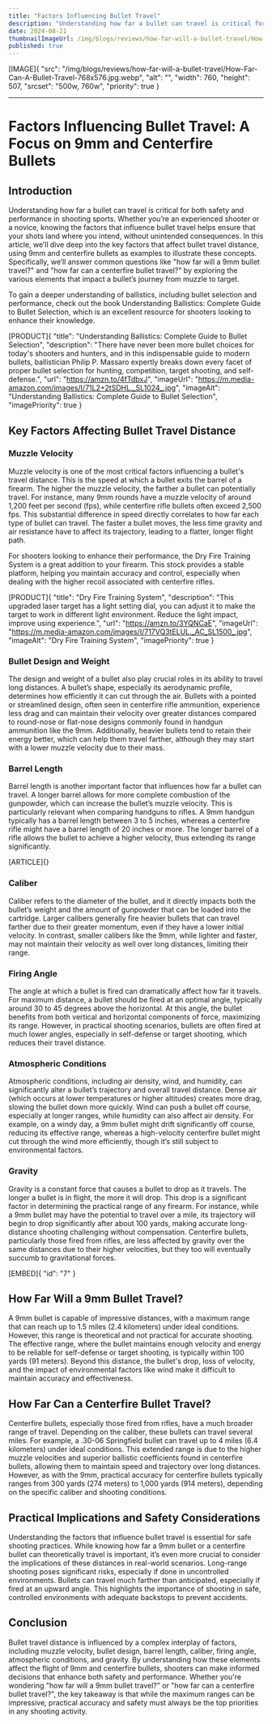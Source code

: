 ```yaml
---
title: "Factors Influencing Bullet Travel"
description: "Understanding how far a bullet can travel is critical for both safety and performance in shooting sports."
date: 2024-08-21
thumbnailImageUrl: /img/blogs/reviews/how-far-will-a-bullet-travel/How-Far-Can-A-Bullet-Travel-768x576.jpg.webp
published: true
---
```


[IMAGE]{ "src": "/img/blogs/reviews/how-far-will-a-bullet-travel/How-Far-Can-A-Bullet-Travel-768x576.jpg.webp", "alt": "", "width": 760, "height": 507, "srcset": "500w, 760w", "priority": true }

---

# Factors Influencing Bullet Travel: A Focus on 9mm and Centerfire Bullets

## Introduction

Understanding how far a bullet can travel is critical for both safety and performance in shooting sports. Whether you’re an experienced shooter or a novice, knowing the factors that influence bullet travel helps ensure that your shots land where you intend, without unintended consequences. In this article, we’ll dive deep into the key factors that affect bullet travel distance, using 9mm and centerfire bullets as examples to illustrate these concepts. Specifically, we’ll answer common questions like "how far will a 9mm bullet travel?" and "how far can a centerfire bullet travel?" by exploring the various elements that impact a bullet’s journey from muzzle to target.

To gain a deeper understanding of ballistics, including bullet selection and performance, check out the book Understanding Ballistics: Complete Guide to Bullet Selection, which is an excellent resource for shooters looking to enhance their knowledge.

[PRODUCT]{ "title": "Understanding Ballistics: Complete Guide to Bullet Selection", "description": "There have never been more bullet choices for today's shooters and hunters, and in this indispensable guide to modern bullets, ballistician Philip P. Massaro expertly breaks down every facet of proper bullet selection for hunting, competition, target shooting, and self-defense.", "url": "https://amzn.to/4fTdbxJ", "imageUrl": "https://m.media-amazon.com/images/I/71L2+2tSDHL._SL1024_.jpg", "imageAlt": "Understanding Ballistics: Complete Guide to Bullet Selection", "imagePriority": true }


## Key Factors Affecting Bullet Travel Distance

### Muzzle Velocity

Muzzle velocity is one of the most critical factors influencing a bullet's travel distance. This is the speed at which a bullet exits the barrel of a firearm. The higher the muzzle velocity, the farther a bullet can potentially travel. For instance, many 9mm rounds have a muzzle velocity of around 1,200 feet per second (fps), while centerfire rifle bullets often exceed 2,500 fps. This substantial difference in speed directly correlates to how far each type of bullet can travel. The faster a bullet moves, the less time gravity and air resistance have to affect its trajectory, leading to a flatter, longer flight path.

For shooters looking to enhance their performance, the Dry Fire Training System is a great addition to your firearm. This stock provides a stable platform, helping you maintain accuracy and control, especially when dealing with the higher recoil associated with centerfire rifles.

[PRODUCT]{ "title": "Dry Fire Training System", "description": "This upgraded laser target has a light setting dial, you can adjust it to make the target to work in different light environment. Reduce the light impact, improve using experience.", "url": "https://amzn.to/3YQNCaE", "imageUrl": "https://m.media-amazon.com/images/I/717VQ3tELUL._AC_SL1500_.jpg", "imageAlt": "Dry Fire Training System", "imagePriority": true }


### Bullet Design and Weight

The design and weight of a bullet also play crucial roles in its ability to travel long distances. A bullet’s shape, especially its aerodynamic profile, determines how efficiently it can cut through the air. Bullets with a pointed or streamlined design, often seen in centerfire rifle ammunition, experience less drag and can maintain their velocity over greater distances compared to round-nose or flat-nose designs commonly found in handgun ammunition like the 9mm. Additionally, heavier bullets tend to retain their energy better, which can help them travel farther, although they may start with a lower muzzle velocity due to their mass.

### Barrel Length

Barrel length is another important factor that influences how far a bullet can travel. A longer barrel allows for more complete combustion of the gunpowder, which can increase the bullet’s muzzle velocity. This is particularly relevant when comparing handguns to rifles. A 9mm handgun typically has a barrel length between 3 to 5 inches, whereas a centerfire rifle might have a barrel length of 20 inches or more. The longer barrel of a rifle allows the bullet to achieve a higher velocity, thus extending its range significantly.

[ARTICLE]{}

### Caliber

Caliber refers to the diameter of the bullet, and it directly impacts both the bullet’s weight and the amount of gunpowder that can be loaded into the cartridge. Larger calibers generally fire heavier bullets that can travel farther due to their greater momentum, even if they have a lower initial velocity. In contrast, smaller calibers like the 9mm, while lighter and faster, may not maintain their velocity as well over long distances, limiting their range.

### Firing Angle

The angle at which a bullet is fired can dramatically affect how far it travels. For maximum distance, a bullet should be fired at an optimal angle, typically around 30 to 45 degrees above the horizontal. At this angle, the bullet benefits from both vertical and horizontal components of force, maximizing its range. However, in practical shooting scenarios, bullets are often fired at much lower angles, especially in self-defense or target shooting, which reduces their travel distance.

### Atmospheric Conditions

Atmospheric conditions, including air density, wind, and humidity, can significantly alter a bullet’s trajectory and overall travel distance. Dense air (which occurs at lower temperatures or higher altitudes) creates more drag, slowing the bullet down more quickly. Wind can push a bullet off course, especially at longer ranges, while humidity can also affect air density. For example, on a windy day, a 9mm bullet might drift significantly off course, reducing its effective range, whereas a high-velocity centerfire bullet might cut through the wind more efficiently, though it’s still subject to environmental factors.

### Gravity

Gravity is a constant force that causes a bullet to drop as it travels. The longer a bullet is in flight, the more it will drop. This drop is a significant factor in determining the practical range of any firearm. For instance, while a 9mm bullet may have the potential to travel over a mile, its trajectory will begin to drop significantly after about 100 yards, making accurate long-distance shooting challenging without compensation. Centerfire bullets, particularly those fired from rifles, are less affected by gravity over the same distances due to their higher velocities, but they too will eventually succumb to gravitational forces.

[EMBED]{ "id": "7" }

## How Far Will a 9mm Bullet Travel?

A 9mm bullet is capable of impressive distances, with a maximum range that can reach up to 1.5 miles (2.4 kilometers) under ideal conditions. However, this range is theoretical and not practical for accurate shooting. The effective range, where the bullet maintains enough velocity and energy to be reliable for self-defense or target shooting, is typically within 100 yards (91 meters). Beyond this distance, the bullet's drop, loss of velocity, and the impact of environmental factors like wind make it difficult to maintain accuracy and effectiveness.

## How Far Can a Centerfire Bullet Travel?

Centerfire bullets, especially those fired from rifles, have a much broader range of travel. Depending on the caliber, these bullets can travel several miles. For example, a .30-06 Springfield bullet can travel up to 4 miles (6.4 kilometers) under ideal conditions. This extended range is due to the higher muzzle velocities and superior ballistic coefficients found in centerfire bullets, allowing them to maintain speed and trajectory over long distances. However, as with the 9mm, practical accuracy for centerfire bullets typically ranges from 300 yards (274 meters) to 1,000 yards (914 meters), depending on the specific caliber and shooting conditions.

## Practical Implications and Safety Considerations

Understanding the factors that influence bullet travel is essential for safe shooting practices. While knowing how far a 9mm bullet or a centerfire bullet can theoretically travel is important, it’s even more crucial to consider the implications of these distances in real-world scenarios. Long-range shooting poses significant risks, especially if done in uncontrolled environments. Bullets can travel much farther than anticipated, especially if fired at an upward angle. This highlights the importance of shooting in safe, controlled environments with adequate backstops to prevent accidents.

## Conclusion

Bullet travel distance is influenced by a complex interplay of factors, including muzzle velocity, bullet design, barrel length, caliber, firing angle, atmospheric conditions, and gravity. By understanding how these elements affect the flight of 9mm and centerfire bullets, shooters can make informed decisions that enhance both safety and performance. Whether you're wondering "how far will a 9mm bullet travel?" or "how far can a centerfire bullet travel?", the key takeaway is that while the maximum ranges can be impressive, practical accuracy and safety must always be the top priorities in any shooting activity.
